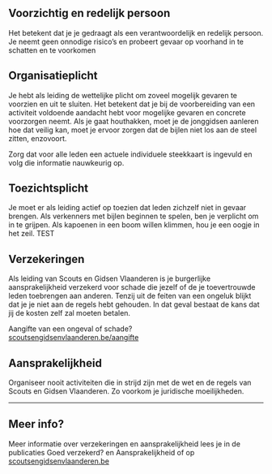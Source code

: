 ## Voorzichtig en redelijk persoon
Het betekent dat je je gedraagt als een verantwoordelijk en redelijk persoon. Je neemt geen onnodige risico’s en probeert gevaar op voorhand in te schatten en te voorkomen

## Organisatieplicht
Je hebt als leiding de wettelijke plicht om zoveel mogelijk gevaren te voorzien en uit te sluiten. Het betekent dat je bij de voorbereiding van een activiteit voldoende aandacht hebt voor mogelijke gevaren en concrete voorzorgen neemt. Als je gaat houthakken, moet je de jonggidsen aanleren hoe dat veilig kan, moet je ervoor zorgen dat de bijlen niet los aan de steel zitten, enzovoort.

Zorg dat voor alle leden een actuele individuele steekkaart is ingevuld en volg die informatie nauwkeurig op.

## Toezichtsplicht
Je moet er als leiding actief op toezien dat leden zichzelf niet in gevaar brengen. Als verkenners met bijlen beginnen te spelen, ben je verplicht om in te grijpen. Als kapoenen in een boom willen klimmen, hou je een oogje in het zeil. TEST

## Verzekeringen
Als leiding van Scouts en Gidsen Vlaanderen is je burgerlijke aansprakelijkheid verzekerd voor schade die jezelf of de je toevertrouwde leden toebrengen aan anderen. Tenzij uit de feiten van een ongeluk blijkt dat je je niet aan de regels hebt gehouden. In dat geval bestaat de kans dat jij de kosten zelf zal moeten betalen.

Aangifte van een ongeval of schade? [scoutsengidsenvlaanderen.be/aangifte](https://www.scoutsengidsenvlaanderen.be/aangifte)

## Aansprakelijkheid
Organiseer nooit activiteiten die in strijd zijn met de wet en de regels van Scouts en Gidsen Vlaanderen. Zo voorkom je juridische moeilijkheden.

---

## Meer info?
Meer informatie over verzekeringen en aansprakelijkheid lees je in de publicaties Goed verzekerd? en Aansprakelijkheid of op [scoutsengidsenvlaanderen.be](https://www.scoutsengidsenvlaanderen.be)

